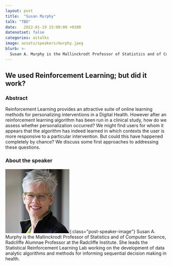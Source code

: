 ```yaml
---
layout: post
title:  "Susan Murphy"
talk: "TBD"
date:   2022-01-19 15:00:00 +0100
datenotset: false
categories: aitalks
image: assets/speakers/murphy.jpeg
blurb: >-
  Susan A. Murphy is the Mallinckrodt Professor of Statistics and of Computer Science, Radcliffe Alumnae Professor at the Radcliffe Institute. She leads the Statistical Reinforcement Learning Lab working on the development of data analytic algorithms and methods for informing sequential decision making in health.
---
```


## We used Reinforcement Learning; but did it work?

### Abstract
Reinforcement Learning provides an attractive suite of online learning methods for personalizing interventions  in a Digital Health. However after an reinforcement learning algorithm has been run in a clinical study, how do we assess whether personalization occurred? We might find users for whom it appears that the algorithm has indeed learned in which contexts the user is more responsive to a particular intervention. But could this have happened completely by chance? We discuss some first approaches to addressing these questions.

### About the speaker
![Susan A. Murphy](/assets/speakers/murphy.jpeg){:class="post-speaker-image"} Susan A. Murphy is the Mallinckrodt Professor of Statistics and of Computer Science, Radcliffe Alumnae Professor at the Radcliffe Institute. She leads the Statistical Reinforcement Learning Lab working on the development of data analytic algorithms and methods for informing sequential decision making in health.
